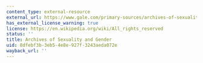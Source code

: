 ```yaml
---
content_type: external-resource
external_url: https://www.gale.com/primary-sources/archives-of-sexuality-and-gender
has_external_license_warning: true
license: https://en.wikipedia.org/wiki/All_rights_reserved
status: ''
title: Archives of Sexuality and Gender
uid: 8dfebf3b-3eb5-4e8e-927f-3243aeda072e
wayback_url: ''
---
```

